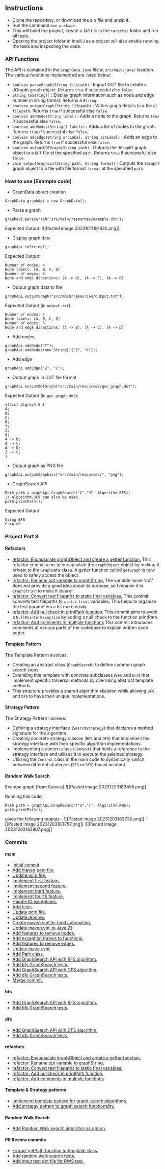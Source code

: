 ## Instructions
- Clone the repository, or download the zip file and unzip it.
- Run the command `mvn package`.
- This will build the project, create a `JAR` file in the `targets/` folder and run all tests.
- Opening the project folder in IntelliJ as a project will also enable running the tests and inspecting the code.

### API Functions
The API is contained in the `GraphData.java` file at `src/main/java/` location. The various functions implemented are listed below:

- `boolean parseGraph(String filepath)` :  Import DOT file to create a JGrapht graph object. Returns `true` if successful else `false`.
- `String toString()` : Display graph information such as node and edge number in string format. Returns a `String`.
- `boolean outputGraph(String filepath)` : Writes graph details to a file at `filepath`. Returns `true` if successful else `false`.
- `boolean addNode(String label)` : Adds a node to the graph. Returns `true` if successful else `false`.
- `boolean addNodes(String[] labels)` : Adds a list of nodes to the graph. Returns `true` if successful else `false`.
- `boolean addEdge(String srcLabel, String dstLabel)` : Adds an edge to the graph. Returns `true` if successful else `false`.
- `boolean outputDOTGraph(String path)` : Outputs the `JGraphT` graph object to a `DOT` file at the specified `path`. Returns `true` if successful else `false`.
- `void outputGraphics(String path, String format)` : Outputs the `JGraphT` graph object to a file with file format `format` at the specified `path`.

### How to use (Example code)
- GraphData object creation
```
GraphData graphApi = new GraphData();  
```

- Parse a graph
```
graphApi.parseGraph("src/main/resources/example.dot");
```
Expected Output:
![[Pasted image 20231011191820.png]]
- Display graph data
```
graphApi.toString();
```
Expected Output:
   ```
   Number of nodes: 4  
   Node labels: [A, B, C, D]  
   Number of edges: 3  
   Node and edge directions: (A -> B), (A -> C), (A -> D)
   ```

- Output graph data to file
```
graphApi.outputGraph("src/main/resources/output.txt");
```
Expected Output (in `output.txt`):
   ```
   Number of nodes: 4  
   Node labels: [A, B, C, D]  
   Number of edges: 3  
   Node and edge directions: (A -> B), (A -> C), (A -> D)
   ```

- Add nodes
```
graphApi.addNode("Y");
graphApi.addNodes(new String[]{"Z", "X"});
```

- Add edge
```
graphApi.addEdge("Z", "C");
```

- Output graph in DOT file format
```
graphApi.outputDOTGraph("src/main/resources/gen_graph.dot");
```
Expected Output (in `gen_graph.dot`):
   ```
   strict digraph G {  
  A;  
  B;  
  C;  
  D;
  Y;  
  Z;
  X;  
  A -> B;  
  A -> C;  
  A -> D;  
  Z -> C;  
}
   ```

- Output graph as PNG file
```
graphApi.outputGraphics("src/main/resources/", "png");
```

- GraphSearch API
```
Path path = graphApi.GraphSearch("C","D", Algorithm.BFS); 
// Algorithm.DFS can also be used.
path.printPath();
```
Expected Output
```
Using BFS
C->A->D
```

### Project Part 3
#### Refactors
- [refactor: Encapsulate graphObject and create a getter function.](https://github.com/theViz343/CSE-464-2023-vpillai9/commit/e45a2ce14883c4aeb67f4e0d2690915c36e25566)
  This refactor commit aims to encapsulate the `graphObject` object by
  making it private to the `GraphData` class. A getter function called
  `getGraph` is now used to safely access the object.
- [refactor: Rename opt variable to graphString.](https://github.com/theViz343/CSE-464-2023-vpillai9/commit/1d4cf4c5c13e876740ae2c57690330be4ed6c287)
  The variable name 'opt' does not provide a good idea about its purpose,
  so I rename it to `graphString` to make it clearer.
- [refactor: Convert test filepaths to static final variables.](https://github.com/theViz343/CSE-464-2023-vpillai9/commit/12569c6a57a00f3ed376a8ebec8f425daf416e08)
  This commit converts test filepaths to `static` `final` variables. This
  helps to organise the test parameters a bit more easily.
- [refactor: Add nullcheck in printPath function.](https://github.com/theViz343/CSE-464-2023-vpillai9/commit/390f17afecffe4c7d76adca79a21303f7e9bc83d)
  This commit aims to avoid a `NullPointerException` by adding a null check
  to the function printPath.
- [refactor: Add comments in multiple functions](https://github.com/theViz343/CSE-464-2023-vpillai9/commit/4478848e3902af99ab67b6f840414f7a34ff132b)
  This commit introduces comments at various parts of the codebase to
  explain written code better.
#### Template Pattern
The Template Pattern involves:
- Creating an abstract class (`GraphSearch`) to define common graph search steps.
- Extending this template with concrete subclasses (`BFS` and `DFS`) that implement specific traversal methods by overriding abstract template methods.
- This structure provides a shared algorithm skeleton while allowing `BFS` and `DFS` to have their unique implementations.

#### Strategy Pattern
The Strategy Pattern involves:
- Defining a strategy interface (`SearchStrategy`) that declares a method signature for the algorithm.
- Creating concrete strategy classes (`BFS` and `DFS`) that implement the strategy interface with their specific algorithm implementations.
- Implementing a context class (`Context`) that holds a reference to the strategy interface and utilizes it to execute the selected strategy.
- Utilizing the `Context` class in the main code to dynamically switch between different strategies (`BFS` or `DFS`) based on input.

#### Random Walk Search
Exampe graph (from Canvas)
![[Pasted image 20231203183455.png]]

Running this code,
```
Path path = graphApi.GraphSearch("a","c", Algorithm.RWS);  
path.printPath();
```
gives the following outputs -
![[Pasted image 20231203183730.png]]
![[Pasted image 20231203183757.png]]
![[Pasted image 20231203183807.png]]


### Commits
#### main
- [Initial commit](https://github.com/theViz343/CSE-464-2023-vpillai9/commit/68f578cbb07ce42c62e9474c30c1f34977b95783)
- [Add maven pom file.](https://github.com/theViz343/CSE-464-2023-vpillai9/commit/0610d6db3ae5f77860a9f7880511aebe4d62aa7a)
- [Update pom file.](https://github.com/theViz343/CSE-464-2023-vpillai9/commit/00ee3f874f5a5ee361bf261510dce1ab3c4d3116)
- [Implement first feature.](https://github.com/theViz343/CSE-464-2023-vpillai9/commit/41c210e8c432d21d3759468b239b5010236fd42c)
- [Implement second feature.](https://github.com/theViz343/CSE-464-2023-vpillai9/commit/64a24a0b9a829a5a9a6498bf7bd6845485f00006)
- [Implement third feature.](https://github.com/theViz343/CSE-464-2023-vpillai9/commit/86547b127f2687381278c142af5f4a1e16d12e3d)
- [Implement fourth feature.](https://github.com/theViz343/CSE-464-2023-vpillai9/commit/5f9a2f3fcdb0940d1b4c117fb0bdf60ddcecbb11)
- [Handle IO exceptions.](https://github.com/theViz343/CSE-464-2023-vpillai9/commit/eb738c4c6074d1c7df9ca486cee51028c3beb929)
- [Add tests](https://github.com/theViz343/CSE-464-2023-vpillai9/commit/5e1a8613730fbdc33c1ca93f821dcb14abcbef1c)
- [Update pom file.](https://github.com/theViz343/CSE-464-2023-vpillai9/commit/f6c4256ebb0d7cb7d45a9c1c37c74cb019fcfdee)
- [Update readme.](https://github.com/theViz343/CSE-464-2023-vpillai9/commit/c68ed7bb76106c60ac9bf308ff23e07b0a3a045c)
- [Create maven.yml for buld automation.](https://github.com/theViz343/CSE-464-2023-vpillai9/commit/e28860c24db821401dcb607d46c034d209775c6e)
- [Update maven.yml to Java 21](https://github.com/theViz343/CSE-464-2023-vpillai9/commit/bd783892ff250b0db9002bd8a27160f931608c8b)
- [Add features to remove nodes.](https://github.com/theViz343/CSE-464-2023-vpillai9/commit/ef225100ea2c2d93f4fcae6f8fc9c11f351317f4)
- [Add exception throws to functions.](https://github.com/theViz343/CSE-464-2023-vpillai9/commit/640ea3ce61b0b3f583e9611984420fb601763019)
- [Add features to remove edges.](https://github.com/theViz343/CSE-464-2023-vpillai9/commit/25aa76529b1b614a5ff506cfdca0765f85729540)
- [Update maven.yml](https://github.com/theViz343/CSE-464-2023-vpillai9/commit/ff27eb0ede87b61e57f5c018d570e269f1a327fa)
- [Add Path class.](https://github.com/theViz343/CSE-464-2023-vpillai9/commit/a74906cb89f84e33af56954bf4efcbe5c0e2da5e)
- [Add GraphSearch API with BFS algorithm.](https://github.com/theViz343/CSE-464-2023-vpillai9/commit/22e3a2a30a0c315bc7615213efd1e81a3d762560)
- [Add bfs GraphSearch tests.](https://github.com/theViz343/CSE-464-2023-vpillai9/commit/2200302f4dd9003a576f8c0989ae77040b115d0a)
-  [Add GraphSearch API with DFS algorithm.](https://github.com/theViz343/CSE-464-2023-vpillai9/commit/9fd0504b907dbaac5b1ec14bd0bbbb12d67ade71)
- [Add dfs GraphSearch tests.](https://github.com/theViz343/CSE-464-2023-vpillai9/commit/3b37cee0d51486a164900ca3f8bba6b49218efa5)
- [Merge commit.](https://github.com/theViz343/CSE-464-2023-vpillai9/commit/aac797bfcb297ac7cea61b7470511c583ed920ad)

#### bfs
- [Add GraphSearch API with BFS algorithm.](https://github.com/theViz343/CSE-464-2023-vpillai9/commit/22e3a2a30a0c315bc7615213efd1e81a3d762560)
- [Add bfs GraphSearch tests.](https://github.com/theViz343/CSE-464-2023-vpillai9/commit/2200302f4dd9003a576f8c0989ae77040b115d0a)

#### dfs
- [Add GraphSearch API with DFS algorithm.](https://github.com/theViz343/CSE-464-2023-vpillai9/commit/9fd0504b907dbaac5b1ec14bd0bbbb12d67ade71)
- [Add dfs GraphSearch tests.](https://github.com/theViz343/CSE-464-2023-vpillai9/commit/3b37cee0d51486a164900ca3f8bba6b49218efa5)

#### refactors
- [refactor: Encapsulate graphObject and create a getter function.](https://github.com/theViz343/CSE-464-2023-vpillai9/commit/e45a2ce14883c4aeb67f4e0d2690915c36e25566)
- [refactor: Rename opt variable to graphString.](https://github.com/theViz343/CSE-464-2023-vpillai9/commit/1d4cf4c5c13e876740ae2c57690330be4ed6c287)
- [refactor: Convert test filepaths to static final variables.](https://github.com/theViz343/CSE-464-2023-vpillai9/commit/12569c6a57a00f3ed376a8ebec8f425daf416e08)
- [refactor: Add nullcheck in printPath function.](https://github.com/theViz343/CSE-464-2023-vpillai9/commit/390f17afecffe4c7d76adca79a21303f7e9bc83d)
- [refactor: Add comments in multiple functions](https://github.com/theViz343/CSE-464-2023-vpillai9/commit/4478848e3902af99ab67b6f840414f7a34ff132b)

#### Template & Strategy patterns
- [Implement template pattern for graph search algorithms.](https://github.com/theViz343/CSE-464-2023-vpillai9/commit/3c6fa30a096abfb07f256444f9ba0b43fec1877a)
- [Add strategy pattern to graph search functionality.](https://github.com/theViz343/CSE-464-2023-vpillai9/commit/e1702573c0d81d6e8b86c2da5e29c1eb18eb13e8)

#### Random Walk Search
- [Add Random Walk search algorithm as option.](https://github.com/theViz343/CSE-464-2023-vpillai9/commit/94ce68fe1eae225458cd85d3d5c4140a0b72990c)

#### PR Review commits
- [Extract getPath function to template class.](https://github.com/theViz343/CSE-464-2023-vpillai9/commit/3a7d5a593ba2e7d3e0a83c828989aa3e3030f371)
- [Add random walk search tests.](https://github.com/theViz343/CSE-464-2023-vpillai9/commit/ca4ae7201f17e78cc08c98599eba09e3f2a59087)
- [Add input test dot file for RWS test.](https://github.com/theViz343/CSE-464-2023-vpillai9/commit/6140ba9cc9016ab8961317c156cb4a05b848b9b4)